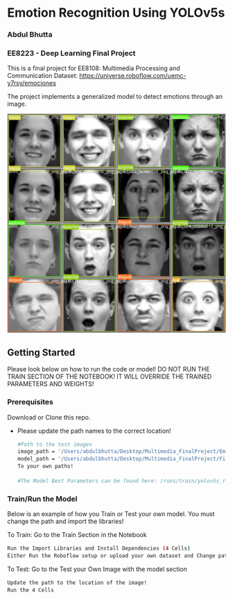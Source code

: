 # Emotion Recognition Using YOLOv5s
### Abdul Bhutta
### EE8223 - Deep Learning Final Project

This is a final project for EE8108: Multimedia Processing and Communication
Dataset: https://universe.roboflow.com/uemc-y7rsy/emociones

The project implements a generalized model to detect emotions through an image.

![alt text](https://github.com/abdulbhutta/Emotion-Recognition-Using-YOLOv5s/blob/main/Images/Image.jpg)

## Getting Started

Please look below on how to run the code or model! DO NOT RUN THE TRAIN SECTION OF THE NOTEBOOK! IT WILL OVERRIDE THE TRAINED PARAMETERS AND WEIGHTS!

### Prerequisites

Download or Clone this repo.
* Please update the path names to the correct location!
  ```sh
  #Path to the test images 
  image_path = '/Users/abdulbhutta/Desktop/Multimedia_FinalProject/Emotion_Detection/train/images/test1.png'
  model_path = '/Users/abdulbhutta/Desktop/Multimedia_FinalProject/Final_Project/yolov5'
  To your own paths!

  #The Model Best Parameters can be found here: /runs/train/yolov5s_results/weights/best.pt
  ```

### Train/Run the Model

Below is an example of how you Train or Test your own model. You must change the path and import the libraries!

To Train: Go to the Train Section in the Notebook
   ```sh
   Run the Import Libraries and Install Dependencies (4 Cells)
   Either Run the Roboflow setup or upload your own dataset and Change path names accordingly
   ```
To Test: Go to the Test your Own Image with the model section
   ```sh
   Update the path to the location of the image!
   Run the 4 Cells
   ``` 
